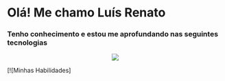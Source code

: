 
<h1>Olá! Me chamo Luís Renato</h1>
<h3>Tenho conhecimento e estou me aprofundando nas seguintes tecnologias</h3>

<p align="center">
  <a href="https://skillicons.dev">
    <img src="(https://skillicons.dev/icons?i=html,css,js,ts,react,php,mysql,git,github)](https://skillicons.dev)" />
  </a>
</p>
[![Minhas Habilidades]
